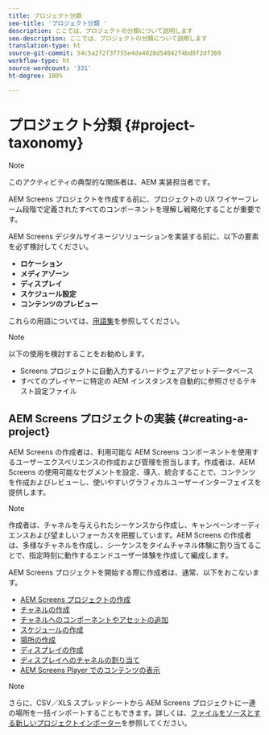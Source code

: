 ```yaml
---
title: プロジェクト分類
seo-title: 'プロジェクト分類 '
description: ここでは、プロジェクトの分類について説明します
seo-description: ここでは、プロジェクトの分類について説明します
translation-type: ht
source-git-commit: 54c5a2f2f3f755e4da4028d54042f4bd8f2df369
workflow-type: ht
source-wordcount: '331'
ht-degree: 100%

---
```



# プロジェクト分類 {#project-taxonomy}

>[!NOTE]
>
>このアクティビティの典型的な関係者は、AEM 実装担当者です。

AEM Screens プロジェクトを作成する前に、プロジェクトの UX ワイヤーフレーム段階で定義されたすべてのコンポーネントを理解し戦略化することが重要です。

AEM Screens デジタルサイネージソリューションを実装する前に、以下の要素を必ず検討してください。

* **ロケーション**
* **メディアゾーン**
* **ディスプレイ**
* **スケジュール設定**
* **コンテンツのプレビュー**

これらの用語については、[用語集](https://helpx.adobe.com/jp/experience-manager/6-5/screens/using/screens-glossary.html)を参照してください。

>[!NOTE]
>
>以下の使用を検討することをお勧めします。
>
>* Screens プロジェクトに自動入力するハードウェアアセットデータベース
>* すべてのプレイヤーに特定の AEM インスタンスを自動的に参照させるテキスト設定ファイル


## AEM Screens プロジェクトの実装 {#creating-a-project}

AEM Screens の作成者は、利用可能な AEM Screens コンポーネントを使用するユーザーエクスペリエンスの作成および管理を担当します。作成者は、AEM Screens の使用可能なセグメントを設定、導入、統合することで、コンテンツを作成およびレビューし、使いやすいグラフィカルユーザーインターフェイスを提供します。

>[!NOTE]
>
>作成者は、チャネルを与えられたシーケンスから作成し、キャンペーンオーディエンスおよび望ましいフォーカスを把握しています。AEM Screens の作成者は、多様なチャネルを作成し、シーケンスをタイムチャネル体験に割り当てることで、指定時刻に動作するエンドユーザー体験を作成して編成します。

AEM Screens プロジェクトを開始する際に作成者は、通常、以下をおこないます。

* [AEM Screens プロジェクトの作成](https://helpx.adobe.com/jp/experience-manager/6-5/screens/using/creating-a-screens-project.html)
* [チャネルの作成](https://helpx.adobe.com/jp/experience-manager/6-5/screens/using/managing-channels.html)
* [チャネルへのコンポーネントやアセットの追加](https://helpx.adobe.com/jp/experience-manager/6-5/screens/using/adding-components-to-a-channel.html)
* [スケジュールの作成](https://helpx.adobe.com/jp/experience-manager/6-5/screens/using/managing-schedules.html)
* [場所の作成](https://helpx.adobe.com/jp/experience-manager/6-5/screens/using/managing-locations.html)
* [ディスプレイの作成](https://helpx.adobe.com/jp/experience-manager/6-5/screens/using/managing-displays.html)
* [ディスプレイへのチャネルの割り当て](https://helpx.adobe.com/jp/experience-manager/6-5/screens/using/channel-assignment.html)
* [AEM Screens Player でのコンテンツの表示](https://helpx.adobe.com/jp/experience-manager/6-5/screens/using/working-with-screens-player.html)

>[!NOTE]
>さらに、CSV／XLS スプレッドシートから AEM Screens プロジェクトに一連の場所を一括インポートすることもできます。詳しくは、[ファイルをソースとする新しいプロジェクトインポーター](https://helpx.adobe.com/jp/experience-manager/6-5/screens/using/project-importer.html)を参照してください。

